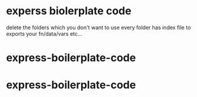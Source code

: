 # experss biolerplate code

delete the folders which you don't want to use every folder has index file
to exports your fn/data/vars etc...
# express-boilerplate-code
# express-boilerplate-code
